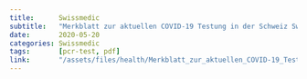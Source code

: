 ```yaml
---
title:      Swissmedic
subtitle:   "Merkblatt zur aktuellen COVID-19 Testung in der Schweiz Swissmedic BAG"
date:       2020-05-20
categories: Swissmedic
tags:       [pcr-test, pdf]
link:       "/assets/files/health/Merkblatt_zur_aktuellen_COVID-19_Testung_in_der_Schweiz_Swissmedic_BAG_2020-05-20.pdf"
---
```

